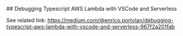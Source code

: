 ## Debugging Typescript AWS Lambda with VSCode and Serverless

See related link: https://medium.com/@enrico.portolan/debugging-typescript-aws-lambda-with-vscode-and-serverless-967f2a201fab
